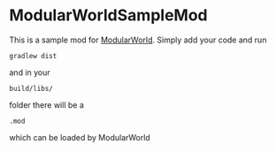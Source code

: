 ModularWorldSampleMod
=====================

This is a sample mod for [ModularWorld](https://github.com/ictrobot/ModularWorld). Simply add your code and run 
```
gradlew dist
```
and in your
```
build/libs/
```
folder there will be  a
```
.mod
```
which can be loaded by ModularWorld
